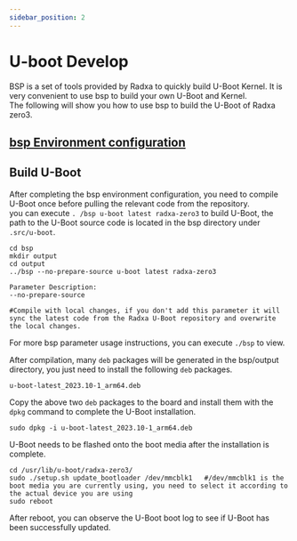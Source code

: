 ```yaml
---
sidebar_position: 2
---
```


# U-boot Develop

BSP is a set of tools provided by Radxa to quickly build U-Boot Kernel. It is very convenient to use bsp to build your own U-Boot and Kernel.  
The following will show you how to use bsp to build the U-Boot of Radxa zero3.

## [bsp Environment configuration](https://github.com/radxa-repo/bsp/blob/main/docs/getting_started.md)

## Build U-Boot

After completing the bsp environment configuration, you need to compile U-Boot once before pulling the relevant code from the repository.  
you can execute `. /bsp u-boot latest radxa-zero3` to build U-Boot, the path to the U-Boot source code is located in the bsp directory under `.src/u-boot`.

```
cd bsp
mkdir output
cd output
../bsp --no-prepare-source u-boot latest radxa-zero3

Parameter Description:
--no-prepare-source

#Compile with local changes, if you don't add this parameter it will sync the latest code from the Radxa U-Boot repository and overwrite the local changes.
```

For more bsp parameter usage instructions, you can execute `./bsp` to view.

After compilation, many `deb` packages will be generated in the bsp/output directory, you just need to install the following `deb` packages.

```
u-boot-latest_2023.10-1_arm64.deb
```

Copy the above two `deb` packages to the board and install them with the `dpkg` command to complete the U-Boot installation.

```
sudo dpkg -i u-boot-latest_2023.10-1_arm64.deb
```

U-Boot needs to be flashed onto the boot media after the installation is complete.

```
cd /usr/lib/u-boot/radxa-zero3/
sudo ./setup.sh update_bootloader /dev/mmcblk1   #/dev/mmcblk1 is the boot media you are currently using, you need to select it according to the actual device you are using
sudo reboot
```

After reboot, you can observe the U-Boot boot log to see if U-Boot has been successfully updated.
